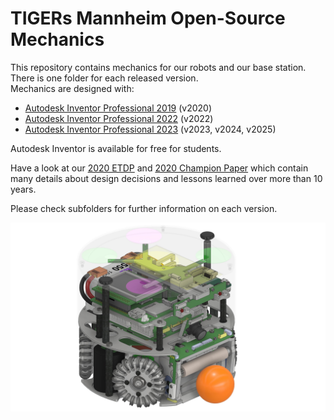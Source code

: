 # TIGERs Mannheim Open-Source Mechanics

This repository contains mechanics for our robots and our base station. There is one folder for each released version.  
Mechanics are designed with: 
 - [Autodesk Inventor Professional 2019](https://www.autodesk.com/education/free-software/inventor-professional) (v2020) 
 - [Autodesk Inventor Professional 2022](https://www.autodesk.com/education/free-software/inventor-professional) (v2022) 
 - [Autodesk Inventor Professional 2023](https://www.autodesk.com/education/free-software/inventor-professional) (v2023, v2024, v2025) 
 
Autodesk Inventor is available for free for students.

Have a look at our [2020 ETDP](https://tigers-mannheim.de/download/tdps/2020_ETDP_TIGERS.pdf) and [2020 Champion Paper](https://download.tigers-mannheim.de/papers/2021-RoboCup-Champion.pdf) which contain many details about design decisions and lessons learned over more than 10 years.

Please check subfolders for further information on each version.

![v2023 Robot](/v2023/Inventor/Renderings/HBG-Roboter%20v2023.jpg "v2023 Robot")
